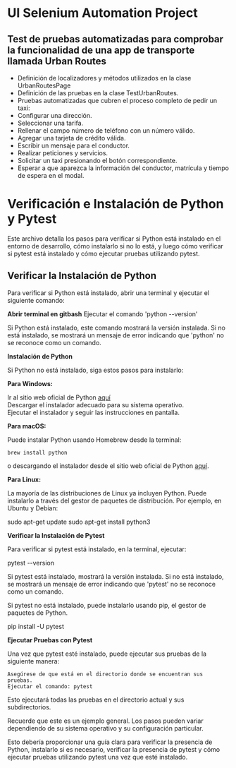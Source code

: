 # **UI Selenium Automation Project** 

## **Test de pruebas automatizadas para comprobar la funcionalidad de una app de transporte llamada Urban Routes**

- Definición de localizadores y métodos utilizados en la clase UrbanRoutesPage
- Definición de las pruebas en la clase TestUrbanRoutes.
- Pruebas automatizadas que cubren el proceso completo de pedir un taxi:
- Configurar una dirección.
- Seleccionar una tarifa.
- Rellenar el campo número de teléfono con un número válido.
- Agregar una tarjeta de crédito válida.  
- Escribir un mensaje para el conductor.
- Realizar peticiones y servicios.
- Solicitar un taxi presionando el botón correspondiente.
- Esperar a que aparezca la información del conductor, matrícula y tiempo de espera en el modal.

# **Verificación e Instalación de Python y Pytest**

Este archivo detalla los pasos para verificar si Python está instalado en el entorno de desarrollo, cómo instalarlo si no lo está, y luego cómo verificar si pytest está instalado y cómo ejecutar pruebas utilizando pytest.

## **Verificar la Instalación de Python**

Para verificar si Python está instalado, abrir una terminal y ejecutar el siguiente comando:

**Abrir terminal en gitbash**
Ejecutar el comando 'python --version'

Si Python está instalado, este comando mostrará la versión instalada. Si no está instalado, se mostrará un mensaje de error indicando que 'python' no se reconoce como un comando.

**Instalación de Python**

Si Python no está instalado, siga estos pasos para instalarlo:

**Para Windows:**

Ir al sitio web oficial de Python [aquí](https://www.python.org/) <br>
Descargar el instalador adecuado para su sistema operativo. <br>
Ejecutar el instalador y seguir las instrucciones en pantalla.

**Para macOS:**

Puede instalar Python usando Homebrew desde la terminal:

    brew install python 

o descargando el instalador desde el sitio web oficial de Python [aquí](https://www.python.org/downloads/).

**Para Linux:**

La mayoría de las distribuciones de Linux ya incluyen Python. Puede instalarlo a través del gestor de paquetes de distribución. Por ejemplo, en Ubuntu y Debian:

sudo apt-get update
sudo apt-get install python3

**Verificar la Instalación de Pytest**

Para verificar si pytest está instalado, en la terminal, ejecutar:

pytest --version

Si pytest está instalado, mostrará la versión instalada. Si no está instalado, se mostrará un mensaje de error indicando que 'pytest' no se reconoce como un comando.

Si pytest no está instalado, puede instalarlo usando pip, el gestor de paquetes de Python.

pip install -U pytest

**Ejecutar Pruebas con Pytest**

Una vez que pytest esté instalado, puede ejecutar sus pruebas de la siguiente manera:

    Asegúrese de que está en el directorio donde se encuentran sus pruebas.
    Ejecutar el comando: pytest

Esto ejecutará todas las pruebas en el directorio actual y sus subdirectorios.

Recuerde que este es un ejemplo general. Los pasos pueden variar dependiendo de su sistema operativo y su configuración particular.

Esto debería proporcionar una guía clara para verificar la presencia de Python, instalarlo si es necesario, verificar la presencia de pytest y cómo ejecutar pruebas utilizando pytest una vez que esté instalado.




